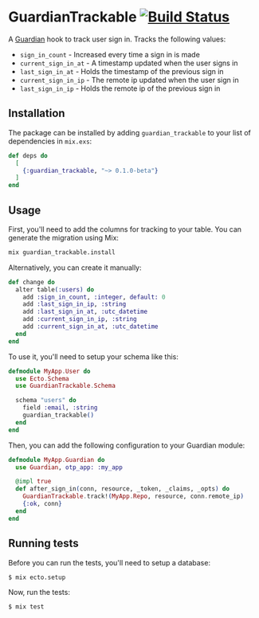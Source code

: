# GuardianTrackable [![Build Status](https://travis-ci.org/promptworks/guardian_trackable.svg?branch=master)](https://travis-ci.org/promptworks/guardian_trackable)

A [Guardian](https://github.com/ueberauth/guardian) hook to track user sign in. Tracks the following values:

* `sign_in_count`      - Increased every time a sign in is made
* `current_sign_in_at` - A timestamp updated when the user signs in
* `last_sign_in_at`    - Holds the timestamp of the previous sign in
* `current_sign_in_ip` - The remote ip updated when the user sign in
* `last_sign_in_ip`    - Holds the remote ip of the previous sign in

## Installation

The package can be installed by adding `guardian_trackable` to your list of dependencies in `mix.exs`:

```elixir
def deps do
  [
    {:guardian_trackable, "~> 0.1.0-beta"}
  ]
end
```

## Usage

First, you'll need to add the columns for tracking to your table. You can generate the migration using Mix:

```bash
mix guardian_trackable.install
```

Alternatively, you can create it manually:

```elixir
def change do
  alter table(:users) do
    add :sign_in_count, :integer, default: 0
    add :last_sign_in_ip, :string
    add :last_sign_in_at, :utc_datetime
    add :current_sign_in_ip, :string
    add :current_sign_in_at, :utc_datetime
  end
end
```

To use it, you'll need to setup your schema like this:

```elixir
defmodule MyApp.User do
  use Ecto.Schema
  use GuardianTrackable.Schema

  schema "users" do
    field :email, :string
    guardian_trackable()
  end
end
```

Then, you can add the following configuration to your Guardian module:

```elixir
defmodule MyApp.Guardian do
  use Guardian, otp_app: :my_app

  @impl true
  def after_sign_in(conn, resource, _token, _claims, _opts) do
    GuardianTrackable.track!(MyApp.Repo, resource, conn.remote_ip)
    {:ok, conn}
  end
end
```

## Running tests

Before you can run the tests, you'll need to setup a database:

```
$ mix ecto.setup
```

Now, run the tests:

```
$ mix test
```
